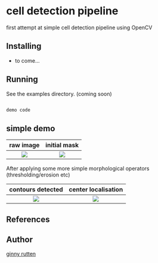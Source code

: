 # cell detection pipeline

first attempt at simple cell detection pipeline using OpenCV

## Installing ##

  * to come...

## Running ##

  See the examples directory. (coming soon)
  
```python

demo code

```

## simple demo ##


raw image             |  initial mask
:-------------------------:|:-------------------------:
![](https://github.com/vrutten/cell_detection/blob/master/results/orginal.png)  |  ![](https://github.com/vrutten/cell_detection/blob/master/results/raw_mask_4.png)


After applying some more simple morphological operators (thresholding/erosion etc)

contours detected         |  center localisation
:-------------------------:|:-------------------------:
![](https://github.com/vrutten/cell_detection/blob/master/results/mask_wContours_4.png)  |  ![](https://github.com/vrutten/cell_detection/blob/master/results/detection_wCenters_4.png)




## References ##



  
  
## Author ##

[ginny rutten](https://github.com/vrutten)
